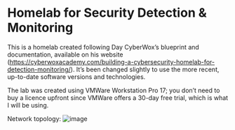 # Homelab for Security Detection & Monitoring

This is a homelab created following Day CyberWox’s blueprint and documentation, available on his website (https://cyberwoxacademy.com/building-a-cybersecurity-homelab-for-detection-monitoring/). It’s been changed slightly to use the more recent, up-to-date software versions and technologies. 

The lab was created using VMWare Workstation Pro 17; you don’t need to buy a licence upfront since VMWare offers a 30-day free trial, which is what I will be using. 

Network topology:
![image](https://github.com/Samin325/Home-Lab-Blue/assets/88060791/4ddbcad0-aab4-4b07-9721-1317100daf13)
